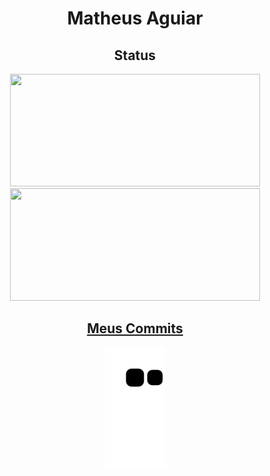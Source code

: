 <div align="center"><h1>Matheus Aguiar</h1></div>


<div align="center" width="100%">
        <h2>Status</h2>
<a href="https://github.com/MatheuZAguiar">
<img loading="lazy" width="400px" height="180em" src="https://github-readme-stats.vercel.app/api/top-langs/?username=MatheuZAguiar&layout=compact&langs_count=7&theme=blue-green"/>
<img loading="lazy" width="400px" height="180em" src="https://github-readme-stats.vercel.app/api?username=MatheuZAguiar&show_icons=true&theme=blue-green&include_all_commits=true&count_private=true"/>
</div>
    
<div align="center">
    <h2>Meus Commits</h2>
        
![Snake animation](https://github.com/MatheuZAguiar/MatheuZAguiar/blob/output/github-contribution-grid-snake.svg)
</div>
